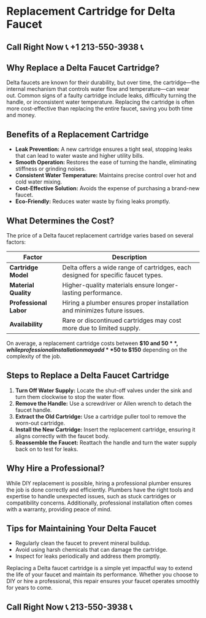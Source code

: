 # Replacement Cartridge for Delta Faucet  

## Call Right Now 📞 +1 213-550-3938 📞

## Why Replace a Delta Faucet Cartridge?  
Delta faucets are known for their durability, but over time, the cartridge—the internal mechanism that controls water flow and temperature—can wear out. Common signs of a faulty cartridge include leaks, difficulty turning the handle, or inconsistent water temperature. Replacing the cartridge is often more cost-effective than replacing the entire faucet, saving you both time and money.  

## Benefits of a Replacement Cartridge  
- **Leak Prevention:** A new cartridge ensures a tight seal, stopping leaks that can lead to water waste and higher utility bills.  
- **Smooth Operation:** Restores the ease of turning the handle, eliminating stiffness or grinding noises.  
- **Consistent Water Temperature:** Maintains precise control over hot and cold water mixing.  
- **Cost-Effective Solution:** Avoids the expense of purchasing a brand-new faucet.  
- **Eco-Friendly:** Reduces water waste by fixing leaks promptly.  

## What Determines the Cost?  
The price of a Delta faucet replacement cartridge varies based on several factors:  

| **Factor**               | **Description**                                                                 |  
|--------------------------|---------------------------------------------------------------------------------|  
| **Cartridge Model**       | Delta offers a wide range of cartridges, each designed for specific faucet types.|  
| **Material Quality**      | Higher-quality materials ensure longer-lasting performance.                    |  
| **Professional Labor**    | Hiring a plumber ensures proper installation and minimizes future issues.       |  
| **Availability**          | Rare or discontinued cartridges may cost more due to limited supply.            |  

On average, a replacement cartridge costs between **$10 and $50**, while professional installation may add **$50 to $150** depending on the complexity of the job.  

## Steps to Replace a Delta Faucet Cartridge  
1. **Turn Off Water Supply:** Locate the shut-off valves under the sink and turn them clockwise to stop the water flow.  
2. **Remove the Handle:** Use a screwdriver or Allen wrench to detach the faucet handle.  
3. **Extract the Old Cartridge:** Use a cartridge puller tool to remove the worn-out cartridge.  
4. **Install the New Cartridge:** Insert the replacement cartridge, ensuring it aligns correctly with the faucet body.  
5. **Reassemble the Faucet:** Reattach the handle and turn the water supply back on to test for leaks.  

## Why Hire a Professional?  
While DIY replacement is possible, hiring a professional plumber ensures the job is done correctly and efficiently. Plumbers have the right tools and expertise to handle unexpected issues, such as stuck cartridges or compatibility concerns. Additionally, professional installation often comes with a warranty, providing peace of mind.  

## Tips for Maintaining Your Delta Faucet  
- Regularly clean the faucet to prevent mineral buildup.  
- Avoid using harsh chemicals that can damage the cartridge.  
- Inspect for leaks periodically and address them promptly.  

Replacing a Delta faucet cartridge is a simple yet impactful way to extend the life of your faucet and maintain its performance. Whether you choose to DIY or hire a professional, this repair ensures your faucet operates smoothly for years to come.
## Call Right Now 📞 213-550-3938 📞